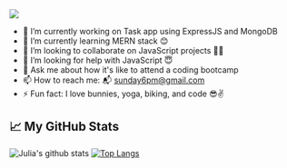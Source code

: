 <img src="https://raw.githubusercontent.com/chandrikadeb7/chandrikadeb7/master/readme.gif" width=auto>

- 🔭 I’m currently working on Task app using ExpressJS and MongoDB
- 🌱 I’m currently learning MERN stack 😊
- 👯 I’m looking to collaborate on JavaScript projects 👯‍♀️
- 🤔 I’m looking for help with JavaScript 😇
- 💬 Ask me about how it's like to attend a coding bootcamp
- 📫 How to reach me: 📬 sunday6pm@gmail.com
- ⚡ Fun fact: I love bunnies, yoga, biking, and code 😎✌️

## 📈 My GitHub Stats

![Julia's github stats](https://github-readme-stats.vercel.app/api?username=JuliaTe&count_private=true&show_icons=true&theme=radical)
[![Top Langs](https://github-readme-stats.vercel.app/api/top-langs/?username=JuliaTe)](https://github.com/JuliaTe/github-readme-stats)

